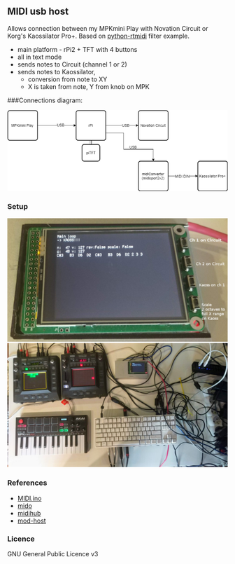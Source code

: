 
## MIDI usb host

Allows connection between my MPKmini Play with Novation Circuit or Korg's Kaossilator Pro+. Based on [python-rtmidi](https://github.com/SpotlightKid/python-rtmidi) filter example.

- main platform - rPi2  + TFT with 4 buttons
- all in text mode
- sends notes to Circuit (channel 1 or 2)
- sends notes to Kaossilator, 
  - conversion from note to XY
  - X is taken from note, Y from knob on MPK

###Connections diagram:

![Connections](img/sch-connection.png)


### Setup

![User interface :)](img/IMG_20190909_142333.jpg)
![Equipment](img/IMG_20190909_142402.jpg)

### References

- [MIDI.ino](https://github.com/k-a-r-g/MDMA/blob/master/Firmware/Kommunikator/MIDI.ino)
- [mido](https://mido.readthedocs.io/en/latest/backends/index.html)
- [midihub](https://blokas.io/midihub/)
- [mod-host](https://github.com/BlokasLabs/mod-host)

### Licence 

GNU General Public Licence v3
